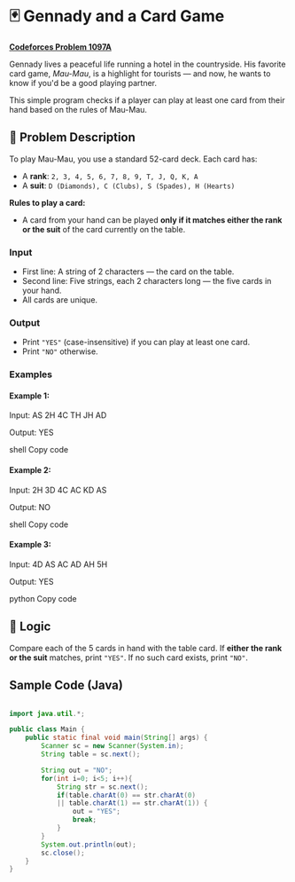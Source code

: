 # 🃏 Gennady and a Card Game 
[**Codeforces Problem 1097A**](https://codeforces.com/problemset/problem/1097/A)

Gennady lives a peaceful life running a hotel in the countryside. His favorite card game, *Mau-Mau*, is a highlight for tourists — and now, he wants to know if you'd be a good playing partner.

This simple program checks if a player can play at least one card from their hand based on the rules of Mau-Mau.

## 📝 Problem Description

To play Mau-Mau, you use a standard 52-card deck. Each card has:
- A **rank**: `2, 3, 4, 5, 6, 7, 8, 9, T, J, Q, K, A`
- A **suit**: `D (Diamonds), C (Clubs), S (Spades), H (Hearts)`

**Rules to play a card:**
- A card from your hand can be played **only if it matches either the rank or the suit** of the card currently on the table.

### Input

- First line: A string of 2 characters — the card on the table.
- Second line: Five strings, each 2 characters long — the five cards in your hand.
- All cards are unique.

### Output

- Print `"YES"` (case-insensitive) if you can play at least one card.
- Print `"NO"` otherwise.

### Examples

#### Example 1:
Input:
AS
2H 4C TH JH AD

Output:
YES

shell
Copy code

#### Example 2:
Input:
2H
3D 4C AC KD AS

Output:
NO

shell
Copy code

#### Example 3:
Input:
4D
AS AC AD AH 5H

Output:
YES

python
Copy code

## 🧠 Logic

Compare each of the 5 cards in hand with the table card. If **either the rank or the suit** matches, print `"YES"`. If no such card exists, print `"NO"`.

##  Sample Code (Java)

```java

import java.util.*;

public class Main {
    public static final void main(String[] args) {
        Scanner sc = new Scanner(System.in);
        String table = sc.next();

        String out = "NO";
        for(int i=0; i<5; i++){
            String str = sc.next();
            if(table.charAt(0) == str.charAt(0) 
            || table.charAt(1) == str.charAt(1)) {
                out = "YES";
                break;
            }
        }
        System.out.println(out);
        sc.close();
    }
}
